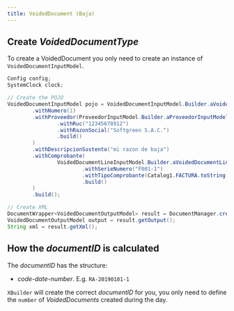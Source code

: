 ```yaml
---
title: VoidedDocument (Baja)
---
```


## Create _VoidedDocumentType_

To create a VoidedDocument you only need to create an instance of `VoidedDocumentInputModel`.

```java
Config config;
SystemClock clock;

// Create the POJO
VoidedDocumentInputModel pojo = VoidedDocumentInputModel.Builder.aVoidedDocumentInputModel()
        .withNumero(1)
        .withProveedor(ProveedorInputModel.Builder.aProveedorInputModel()
                .withRuc("12345678912")
                .withRazonSocial("Softgreen S.A.C.")
                .build()
        )
        .withDescripcionSustento("mi razon de baja")
        .withComprobante(
                VoidedDocumentLineInputModel.Builder.aVoidedDocumentLineInputModel()
                        .withSerieNumero("F001-1")
                        .withTipoComprobante(Catalog1.FACTURA.toString())
                        .build()
        )
        .build();

// Create XML
DocumentWrapper<VoidedDocumentOutputModel> result = DocumentManager.createXML(pojo, config, systemClock);
VoidedDocumentOutputModel output = result.getOutput();
String xml = result.getXml();
```

## How the _documentID_ is calculated

The _documentID_ has the structure:

- _code-date-number_. E.g. `RA-20190101-1`

`XBuilder` will create the correct _documentID_ for you, you only need to define the `number` of _VoidedDocuments_ created during the day.
